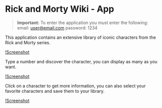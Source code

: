 # Rick and Morty Wiki - App

> **Important:** To enter the application you must enter the following:
> email: user@email.com
> password: 1234

This application contains an extensive library of iconic characters from the Rick and Morty series.

[!Screenshot](./Client/src/images/rickandmorty-menu.jpeg)

Type a number and discover the character, you can display as many as you want.

[!Screenshot](./Client/src/images/rickandmorty-principal.jpeg)

Click on a character to get more information, you can also select your favorite characters and save them to your library.

[!Screenshot](./Client/src/images/rickandmorty-favoritos.jpeg)
